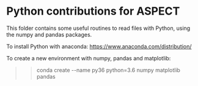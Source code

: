 Python contributions for ASPECT 
==============================

This folder contains some useful routines to read files with Python,
using the numpy and pandas packages.

To install Python with anaconda: 
https://www.anaconda.com/distribution/

To create a new environment with numpy, pandas and matplotlib:
>> conda create --name py36 python=3.6 numpy matplotlib pandas 
